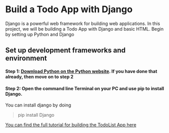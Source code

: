# Build a Todo App with Django

Django is a powerful web framework for building web applications. In this project, we will be building a Todo App with Django and basic HTML. Begin by setting up Python and Django

## Set up development frameworks and environment
#### Step 1: [Download Python on the Python website](https://pip.pypa.io/en/stable/). If you have done that already, then move on to step 2
#### Step 2: Open the command line Terminal on your PC and use pip to install Django.

You can install django by doing 
> pip install Django

[You can find the full tutorial for building the TodoList App here](https://www.youtube.com/watch?v=ovql0Ui3n_I)
